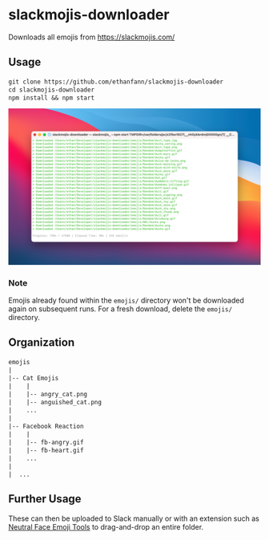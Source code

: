 # slackmojis-downloader

Downloads all emojis from https://slackmojis.com/

## Usage

```
git clone https://github.com/ethanfann/slackmojis-downloader
cd slackmojis-downloader
npm install && npm start
```

![](media/demo.png)

### Note

Emojis already found within the `emojis/` directory won't be downloaded again on subsequent runs. For a fresh download, delete the `emojis/` directory.

## Organization

```
emojis
|
|-- Cat Emojis
|    |
|    |-- angry_cat.png
|    |-- anguished_cat.png
|    ...
|
|-- Facebook Reaction
|    |
|    |-- fb-angry.gif
|    |-- fb-heart.gif
|    ...
|
|  ...
```

## Further Usage

These can then be uploaded to Slack manually or with an extension such as [Neutral Face Emoji Tools](https://chrome.google.com/webstore/detail/neutral-face-emoji-tools/anchoacphlfbdomdlomnbbfhcmcdmjej?hl=en) to drag-and-drop an entire folder.
